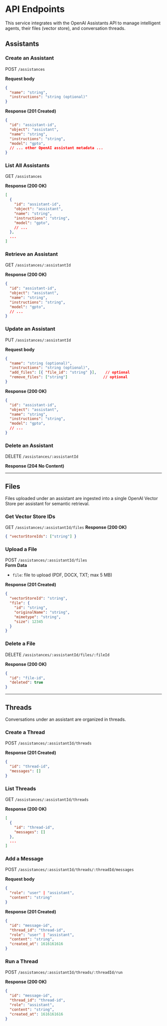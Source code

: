 # API Endpoints

This service integrates with the OpenAI Assistants API to manage intelligent agents, their files (vector store), and conversation threads.

## Assistants

### Create an Assistant

POST `/assistances`

**Request body**  

```json
{
  "name": "string",
  "instructions": "string (optional)"
}
```

**Response (201 Created)**  

```json
{
  "id": "assistant-id",
  "object": "assistant",
  "name": "string",
  "instructions": "string",
  "model": "gpto",
  // ... other OpenAI assistant metadata ...
}
```

### List All Assistants

GET `/assistances`

**Response (200 OK)**  

```json
[
  {
    "id": "assistant-id",
    "object": "assistant",
    "name": "string",
    "instructions": "string",
    "model": "gpto",
    // ...
  },
  ...
]
```

### Retrieve an Assistant

GET `/assistances/:assistantId`

**Response (200 OK)**  

```json
{
  "id": "assistant-id",
  "object": "assistant",
  "name": "string",
  "instructions": "string",
  "model": "gpto",
  // ...
}
```

### Update an Assistant

PUT `/assistances/:assistantId`

**Request body**  

```json
{
  "name": "string (optional)",
  "instructions": "string (optional)",
  "add_files": [{ "file_id": "string" }],    // optional
  "remove_files": ["string"]                // optional
}
```

**Response (200 OK)**  

```json
{
  "id": "assistant-id",
  "object": "assistant",
  "name": "string",
  "instructions": "string",
  "model": "gpto",
  // ...
}
```

### Delete an Assistant

DELETE `/assistances/:assistantId`

**Response (204 No Content)**

---

## Files

Files uploaded under an assistant are ingested into a single OpenAI Vector Store per assistant for semantic retrieval.

### Get Vector Store IDs

GET `/assistances/:assistantId/files`
**Response (200 OK)**

```json
{ "vectorStoreIds": ["string"] }
```

### Upload a File

POST `/assistances/:assistantId/files`  
**Form Data**  

- `file`: file to upload (PDF, DOCX, TXT; max 5 MB)

**Response (201 Created)**  

```json
{
  "vectorStoreId": "string",
  "file": {
    "id": "string",
    "originalName": "string",
    "mimetype": "string",
    "size": 12345
  }
}
```

### Delete a File

DELETE `/assistances/:assistantId/files/:fileId`

**Response (200 OK)**  

```json
{
  "id": "file-id",
  "deleted": true
}
```

---

## Threads

Conversations under an assistant are organized in threads.

### Create a Thread

POST `/assistances/:assistantId/threads`

**Response (201 Created)**  

```json
{
  "id": "thread-id",
  "messages": []
}
```

### List Threads

GET `/assistances/:assistantId/threads`

**Response (200 OK)**  

```json
[
  {
    "id": "thread-id",
    "messages": []
  },
  ...
]
```

### Add a Message

POST `/assistances/:assistantId/threads/:threadId/messages`

**Request body**  

```json
{
  "role": "user" | "assistant",
  "content": "string"
}
```

**Response (201 Created)**  

```json
{
  "id": "message-id",
  "thread_id": "thread-id",
  "role": "user" | "assistant",
  "content": "string",
  "created_at": 1616161616
}
```

### Run a Thread

POST `/assistances/:assistantId/threads/:threadId/run`

**Response (200 OK)**  

```json
{
  "id": "message-id",
  "thread_id": "thread-id",
  "role": "assistant",
  "content": "string",
  "created_at": 1616161616
}
